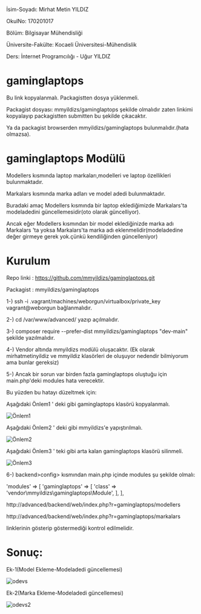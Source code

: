 İsim-Soyadı: Mirhat Metin YILDIZ

OkulNo: 170201017

Bölüm: Bilgisayar Mühendisliği

Üniversite-Fakülte: Kocaeli Üniversitesi-Mühendislik

Ders: İnternet Programcılığı - Uğur YILDIZ

# gaminglaptops 

Bu link kopyalanmalı. Packagistten dosya yüklenmeli.

Packagist dosyası: mmyildizs/gaminglaptops şekilde olmalıdır zaten linkimi kopyalayıp packagistten submitten bu şekilde çıkacaktır.

Ya da packagist browserden mmyildizs/gaminglaptops bulunmalıdır.(hata olmazsa).

# gaminglaptops Modülü

Modellers kısmında laptop markaları,modelleri ve laptop özellikleri bulunmaktadır.

Markalars kısmında marka adları ve model adedi bulunmaktadır.

Buradaki amaç  Modellers kısmında bir laptop eklediğimizde Markalars'ta modeladedini güncellemesidir(oto olarak güncelliyor).

Ancak eğer Modellers kısmından bir model eklediğinizde marka adı Markalars 'ta yoksa Markalars'ta marka adı eklenmelidir(modeladedine değer girmeye gerek yok.çünkü kendiliğinden güncelleniyor)

# Kurulum

Repo linki : https://github.com/mmyildizs/gaminglaptops.git

Packagist : mmyildizs/gaminglaptops

1-) ssh -i .vagrant/machines/weborgun/virtualbox/private_key vagrant@weborgun bağlanmalıdır.

2-) cd /var/www/advanced/ yazıp açılmalıdır.

3-) composer require --prefer-dist  mmyildizs/gaminglaptops "dev-main" şekilde yazılmalıdır.

4-) Vendor altında mmyildizs modülü oluşacaktır. (Ek olarak mirhatmetinyildiz ve mmyildiz klasörleri de oluşuyor nedendir bilmiyorum ama bunlar gereksiz)

5-) Ancak bir sorun var birden fazla gaminglaptops oluştuğu için main.php'deki modules hata verecektir.

Bu yüzden bu hatayı düzeltmek için:

Aşağıdaki Önlem1 ' deki gibi gaminglaptops klasörü kopyalanmalı.

![Önlem1](https://user-images.githubusercontent.com/49499843/104840132-8d315c00-58d6-11eb-9f9c-1d42e55946c1.jpg)

Aşağıdaki Önlem2 ' deki gibi mmyildizs'e yapıştırılmalı.

![Önlem2](https://user-images.githubusercontent.com/49499843/104840180-d08bca80-58d6-11eb-97b1-0a2f81aa4416.jpg)

Aşağıdaki Önlem3 ' teki gibi arta kalan gaminglaptops klasörü silinmeli.

![Önlem3](https://user-images.githubusercontent.com/49499843/104840184-d7b2d880-58d6-11eb-8e73-ede143174a5d.jpg)


6-) backend>config> kısmından main.php içinde modules şu şekilde olmalı:

'modules' => [
        'gaminglaptops' => [
            'class' => 'vendor\mmyildizs\gaminglaptops\Module',
        ],
    ],
    
http://advanced/backend/web/index.php?r=gaminglaptops/modellers

http://advanced/backend/web/index.php?r=gaminglaptops/markalars

linklerinin gösterip göstermediği kontrol edilmelidir.

# Sonuç:

Ek-1(Model Ekleme-Modeladedi güncellemesi)

![odevs](https://user-images.githubusercontent.com/49499843/104849634-e495f300-58fb-11eb-9c5d-b8ad5d648b19.gif)

Ek-2(Marka Ekleme-Modeladedi güncellemesi)

![odevs2](https://user-images.githubusercontent.com/49499843/105207234-54a0b500-5b58-11eb-95d3-98a59962a249.gif)





